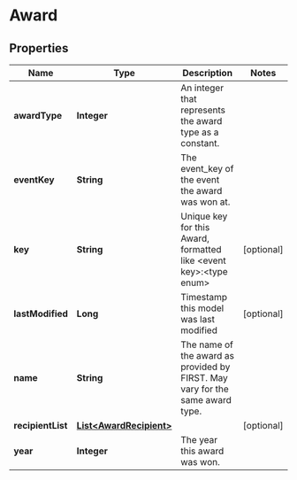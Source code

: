 
# Award

## Properties
Name | Type | Description | Notes
------------ | ------------- | ------------- | -------------
**awardType** | **Integer** | An integer that represents the award type as a constant. | 
**eventKey** | **String** | The event_key of the event the award was won at. | 
**key** | **String** | Unique key for this Award, formatted like &lt;event key&gt;:&lt;type enum&gt; |  [optional]
**lastModified** | **Long** | Timestamp this model was last modified |  [optional]
**name** | **String** | The name of the award as provided by FIRST. May vary for the same award type. | 
**recipientList** | [**List&lt;AwardRecipient&gt;**](AwardRecipient.md) |  |  [optional]
**year** | **Integer** | The year this award was won. | 



